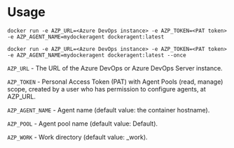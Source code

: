 # Usage

```
docker run -e AZP_URL=<Azure DevOps instance> -e AZP_TOKEN=<PAT token> -e AZP_AGENT_NAME=mydockeragent dockeragent:latest

docker run -e AZP_URL=<Azure DevOps instance> -e AZP_TOKEN=<PAT token> -e AZP_AGENT_NAME=mydockeragent dockeragent:latest --once
```

`AZP_URL` - The URL of the Azure DevOps or Azure DevOps Server instance.

`AZP_TOKEN` - Personal Access Token (PAT) with Agent Pools (read, manage) scope, created by a user who has permission to configure agents, at AZP_URL.

`AZP_AGENT_NAME` - Agent name (default value: the container hostname).

`AZP_POOL` - Agent pool name (default value: Default).

`AZP_WORK` - Work directory (default value: _work).
